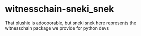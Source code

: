 # witnesschain-sneki_snek
That plushie is adoooorable, but sneki snek here represents the witnesschain package we provide for python devs
